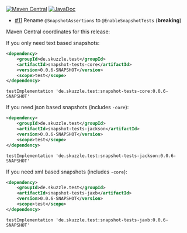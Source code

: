 [![Maven Central](https://img.shields.io/static/v1?label=MavenCentral&message=0.0.6-SNAPSHOT&color=blue)](https://search.maven.org/artifact/de.skuzzle.test/snapshot-tests-parent/0.0.6-SNAPSHOT/jar) [![JavaDoc](https://img.shields.io/static/v1?label=JavaDoc&message=0.0.6-SNAPSHOT&color=orange)](http://www.javadoc.io/doc/de.skuzzle.test/snapshot-tests-parent/0.0.6-SNAPSHOT)

* [#11](https://github.com/skuzzle/snapshot-tests/issues/11) Rename `@SnapshotAssertions` to `@EnableSnapshotTests` (**breaking**)

Maven Central coordinates for this release:

If you only need text based snapshots:
```xml
<dependency>
    <groupId>de.skuzzle.test</groupId>
    <artifactId>snapshot-tests-core</artifactId>
    <version>0.0.6-SNAPSHOT</version>
    <scope>test</scope>
</dependency>
```

```
testImplementation 'de.skuzzle.test:snapshot-tests-core:0.0.6-SNAPSHOT'
```

If you need json based snapshots (includes `-core`):
```xml
<dependency>
    <groupId>de.skuzzle.test</groupId>
    <artifactId>snapshot-tests-jackson</artifactId>
    <version>0.0.6-SNAPSHOT</version>
    <scope>test</scope>
</dependency>
```

```
testImplementation 'de.skuzzle.test:snapshot-tests-jackson:0.0.6-SNAPSHOT'
```

If you need xml based snapshots (includes `-core`):
```xml
<dependency>
    <groupId>de.skuzzle.test</groupId>
    <artifactId>snapshot-tests-jaxb</artifactId>
    <version>0.0.6-SNAPSHOT</version>
    <scope>test</scope>
</dependency>
```

```
testImplementation 'de.skuzzle.test:snapshot-tests-jaxb:0.0.6-SNAPSHOT'
```